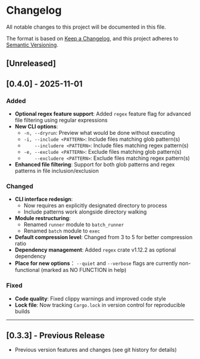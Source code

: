 # Changelog

All notable changes to this project will be documented in this file.

The format is based on [Keep a Changelog](https://keepachangelog.com/en/1.1.0/),
and this project adheres to [Semantic Versioning](https://semver.org/spec/v2.0.0.html).

## [Unreleased]

## [0.4.0] - 2025-11-01

### Added

- **Optional regex feature support**: Added `regex` feature flag for advanced file filtering using regular expressions
- **New CLI options**:
  - `-n, --dryrun`:              Preview what would be done without executing
  - `-i, --include <PATTERN>`:   Include files matching glob pattern(s)
  - `    --includere <PATTERN>`: Include files matching regex pattern(s)
  - `-e, --exclude <PATTERN>`:   Exclude files matching glob pattern(s)
  - `    --excludere <PATTERN>`: Exclude files matching regex pattern(s)
- **Enhanced file filtering**: Support for both glob patterns and regex patterns in file inclusion/exclusion

### Changed

- **CLI interface redesign**:
  - Now requires an explicitly designated directory to process
  - Include patterns work alongside directory walking
- **Module restructuring**:
  - Renamed `runner` module to `batch_runner`
  - Renamed `batch` module to `exec`
- **Default compression level**: Changed from 3 to 5 for better compression ratio
- **Dependency management**: Added `regex` crate v1.12.2 as optional dependency
- **Place for new options**： `--quiet` and `--verbose` flags are currently non-functional (marked as NO FUNCTION in help)

### Fixed

- **Code quality**: Fixed clippy warnings and improved code style
- **Lock file**: Now tracking `Cargo.lock` in version control for reproducible builds

---

## [0.3.3] - Previous Release

- Previous version features and changes (see git history for details)
